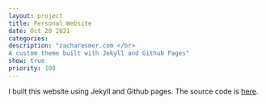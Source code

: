 ```yaml
---
layout: project
title: Personal Website
date: Oct 20 2021
categories: 
description: "zacharesmer.com </br>
A custom theme built with Jekyll and Github Pages"
show: true
priority: 100
---
```




I built this website using Jekyll and Github pages. The source code is [here](https://github.com/zacharesmer/zacharesmer).


